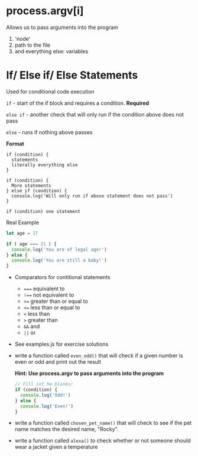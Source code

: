 # process.argv[i]
Allows us to pass arguments into the program
1. 'node'
2. path to the file
3. and everything else: variables

# If/ Else if/  Else Statements

Used for conditional code execution

`if` - start of the if block and requires a condition. **Required**

`else if` - another check that will only run if the condition above does not pass

`else` - runs if nothing above passes

**Format**
```
if (condition) {
  statements
  literally everything else
}

if (condition) {
  More statements
} else if (condition) {
  console.log('Will only run if above statement does not pass')
}

if (condition) one statement
```

Real Example
```javascript
let age = 17

if ( age === 21 ) {
  console.log('You are of legal age!')
} else {
  console.log('You are still a baby!')
}
```

* Comparators for contitional statements

    * `===` equivalent to
    * `!==` not equivalent to
    * `>=`  greater than or equal to
    * `<=`  less than or equal to
    * `<`   less than
    * `>`   greater than
    * `&&`  and
    * `||`  or

* See examples.js for exercise solutions

* write a function called `even_odd()` that will check if a given number is even or odd and print out
  the result

  **Hint: Use process.argv to pass arguments into the program**

  ```javascript
  // Fill int he blanks!
  if (condition) {
    console.log('Odd!')
  } else {
    console.log('Even!')
  }
  ```

* write a function called `chosen_pet_name()` that will check to see if the pet name matches the desired name, "Rocky".


* write a function called `alexa()` to check whether or not someone should wear a jacket given a temperature

